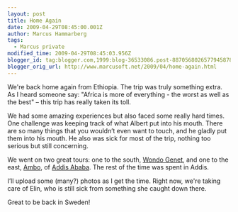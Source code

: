 ```yaml
---
layout: post
title: Home Again
date: 2009-04-29T08:45:00.001Z
author: Marcus Hammarberg
tags:
  - Marcus private
modified_time: 2009-04-29T08:45:03.956Z
blogger_id: tag:blogger.com,1999:blog-36533086.post-8870568026577945878
blogger_orig_url: http://www.marcusoft.net/2009/04/home-again.html
---
```


We're back home again from Ethiopia. The trip was truly something extra. As I heard someone say: "Africa is more of everything - the worst as well as the best" – this trip has really taken its toll.

We had some amazing experiences but also faced some really hard times. One challenge was keeping track of what Albert put into his mouth. There are so many things that you wouldn’t even want to touch, and he gladly put them into his mouth. He also was sick for most of the trip, nothing too serious but still concerning.

We went on two great tours: one to the south, [Wondo Genet](http://en.wikipedia.org/wiki/Wondo_Genet), and one to the east, [Ambo](http://en.wikipedia.org/wiki/Ambo,_Ethiopia), of [Addis Ababa](http://en.wikipedia.org/wiki/Addis_Ababa). The rest of the time was spent in Addis.

I’ll upload some (many?) photos as I get the time. Right now, we're taking care of Elin, who is still sick from something she caught down there.

Great to be back in Sweden!
